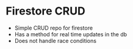 # Firestore CRUD
- Simple CRUD repo for firestore
- Has a method for real time updates in the db
- Does not handle race conditions
